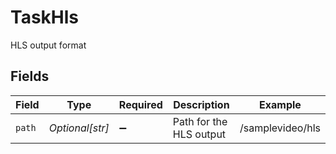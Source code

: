 # TaskHls

HLS output format


## Fields

| Field                   | Type                    | Required                | Description             | Example                 |
| ----------------------- | ----------------------- | ----------------------- | ----------------------- | ----------------------- |
| `path`                  | *Optional[str]*         | :heavy_minus_sign:      | Path for the HLS output | /samplevideo/hls        |